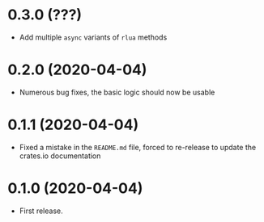 # 0.3.0 (???)

* Add multiple `async` variants of `rlua` methods

# 0.2.0 (2020-04-04)

* Numerous bug fixes, the basic logic should now be usable

# 0.1.1 (2020-04-04)

* Fixed a mistake in the `README.md` file, forced to re-release to update the
  crates.io documentation

# 0.1.0 (2020-04-04)

* First release.
